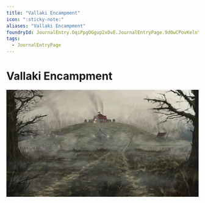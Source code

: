 ```yaml
---
title: "Vallaki Encampment"
icon: ":sticky-note:"
aliases: "Vallaki Encampment"
foundryId: JournalEntry.OqiPpgOGgup2xDvE.JournalEntryPage.9d0wCPovKelnYxN2
tags:
  - JournalEntryPage
---
```


# Vallaki Encampment
![null](https://raw.githubusercontent.com/SkroxiousDM/SkroxiousDM/refs/heads/main/assets/VistaniCamp%2018x10.webp)
